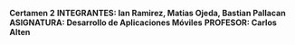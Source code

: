 

<b>Certamen 2</b>
<b>INTEGRANTES: Ian Ramirez, Matias Ojeda, Bastian Pallacan</b>
<b>ASIGNATURA: Desarrollo de Aplicaciones Móviles</b>
<b>PROFESOR: Carlos Alten</b>
